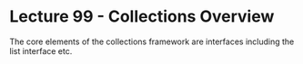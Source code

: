 # Lecture 99 - Collections Overview

The core elements of the collections framework are interfaces including the list interface etc. <br />